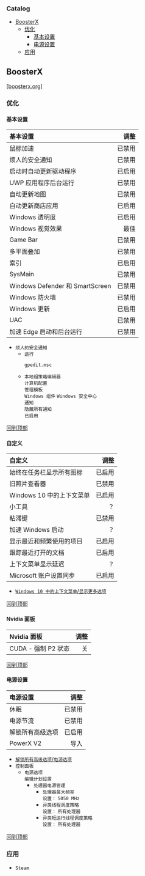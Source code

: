 ### Catalog
- [BoosterX](#boosterx)
  - [优化](#优化)
    - [基本设置](#基本设置)
    - [电源设置](#电源设置)
  - [应用](#应用)
## BoosterX
[[boosterx.org]](https://boosterx.org/en/)
### 优化
#### 基本设置
基本设置|调整
:-|-:
鼠标加速|已禁用
烦人的安全通知|已禁用
启动时自动更新驱动程序|已启用
UWP 应用程序后台运行|已禁用
自动更新地图|已禁用
自动更新商店应用|已启用
Windows 透明度|已启用
Windows 视觉效果|最佳
Game Bar|已禁用
多平面叠加|已禁用
索引|已启用
SysMain|已禁用
Windows Defender 和 SmartScreen|已禁用
Windows 防火墙|已禁用
Windows 更新|已启用
UAC|已禁用
加速 Edge 启动和后台运行|已禁用
* `烦人的安全通知`  
  * `运行`
    ```
    gpedit.msc
    ```
  * `本地组策略编辑器`  
`计算机配置`  
`管理模板`  
`Windows 组件`
`Windows 安全中心`  
`通知`  
`隐藏所有通知`  
`已启用`

[回到顶部](#catalog)
#### 自定义
自定义|调整
:-|-:
始终在任务栏显示所有图标|已启用
旧照片查看器|已禁用
Windows 10 中的上下文菜单|已启用
小工具|？
粘滞键|已禁用
加速 Windows 启动|？
显示最近和频繁使用的项目|已启用
跟踪最近打开的文档|已启用
上下文菜单显示延迟|？
Microsoft 账户设置同步|已启用
* [`Windows 10 中的上下文菜单`/`显示更多选项`](/windows/terminal.md)

[回到顶部](#catalog)
#### Nvidia 面板
Nvidia 面板|调整
:-|-:
CUDA - 强制 P2 状态|关

[回到顶部](#catalog)
#### 电源设置
电源设置|调整
:-|-:
休眠|已禁用
电源节流|已禁用
解锁所有高级选项|已启用
PowerX V2|导入
* [`解锁所有高级选项`/`电源选项`](/windows/terminal.md)
* `控制面板`
  * `电源选项`  
`编辑计划设置`  
    * `处理器电源管理`
      * `处理器最大频率`  
`设置：` `5050 MHz`
      * `异类线程调度策略`  
`设置：` `所有处理器`
      * `异类短运行线程调度策略`  
`设置：` `所有处理器`

[回到顶部](#catalog)
### 应用
* `Steam`